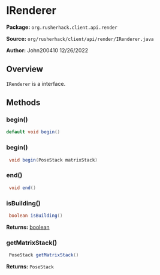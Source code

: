 # IRenderer

**Package:** `org.rusherhack.client.api.render`

**Source:** `org/rusherhack/client/api/render/IRenderer.java`

**Author:** John200410 12/26/2022



## Overview

`IRenderer` is a interface.

## Methods

### begin()

```java
default void begin()
```

### begin()

```java
 void begin(PoseStack matrixStack)
```

### end()

```java
 void end()
```

### isBuilding()

```java
 boolean isBuilding()
```

**Returns:** [boolean](https://docs.oracle.com/en/java/javase/21/docs/api/java.base/java/lang/Boolean.html)

### getMatrixStack()

```java
 PoseStack getMatrixStack()
```

**Returns:** `PoseStack`

